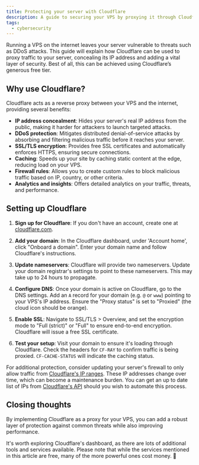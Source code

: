 ```yaml
---
title: Protecting your server with Cloudflare
description: A guide to securing your VPS by proxying it through Cloudflare for DDoS protection, SSL, and performance benefits.
tags:
  - cybersecurity
---
```


Running a VPS on the internet leaves your server vulnerable to threats such as DDoS attacks. This guide will explain how Cloudflare can be used to proxy traffic to your server, concealing its IP address and adding a vital layer of security. Best of all, this can be achieved using Cloudflare’s generous free tier.

## Why use Cloudflare?

Cloudflare acts as a reverse proxy between your VPS and the internet, providing several benefits:

- **IP address concealment**: Hides your server's real IP address from the public, making it harder for attackers to launch targeted attacks.
- **DDoS protection**: Mitigates distributed denial-of-service attacks by absorbing and filtering malicious traffic before it reaches your server.
- **SSL/TLS encryption**: Provides free SSL certificates and automatically enforces HTTPS, ensuring secure connections.
- **Caching**: Speeds up your site by caching static content at the edge, reducing load on your VPS.
- **Firewall rules**: Allows you to create custom rules to block malicious traffic based on IP, country, or other criteria.
- **Analytics and insights**: Offers detailed analytics on your traffic, threats, and performance.

## Setting up Cloudflare

1. **Sign up for Cloudflare**: If you don't have an account, create one at [cloudflare.com](https://cloudflare.com/?ref=inkyvoxel.com).

2. **Add your domain**: In the Cloudflare dashboard, under 'Account home', click "Onboard a domain". Enter your domain name and follow Cloudflare's instructions.

3. **Update nameservers**: Cloudflare will provide two nameservers. Update your domain registrar's settings to point to these nameservers. This may take up to 24 hours to propagate.

4. **Configure DNS**: Once your domain is active on Cloudflare, go to the DNS settings. Add an `A` record for your domain (e.g. `@` or `www`) pointing to your VPS's IP address. Ensure the "Proxy status" is set to "Proxied" (the cloud icon should be orange).

5. **Enable SSL**: Navigate to SSL/TLS > Overview, and set the encryption mode to "Full (strict)" or "Full" to ensure end-to-end encryption. Cloudflare will issue a free SSL certificate.

6. **Test your setup**: Visit your domain to ensure it's loading through Cloudflare. Check the headers for `CF-RAY` to confirm traffic is being proxied. `CF-CACHE-STATUS` will indicate the caching status.

For additional protection, consider updating your server's firewall to only allow traffic from [Cloudflare's IP ranges](https://www.cloudflare.com/en-gb/ips/?ref=inkyvoxel.com). These IP addresses change over time, which can become a maintenance burden. You can get an up to date list of IPs from [Cloudflare's API](https://developers.cloudflare.com/api/resources/ips/?ref=inkyvoxel.com) should you wish to automate this process.

## Closing thoughts

By implementing Cloudflare as a proxy for your VPS, you can add a robust layer of protection against common threats while also improving performance.

It's worth exploring Cloudflare's dashboard, as there are lots of additional tools and services available. Please note that while the services mentioned in this article are free, many of the more powerful ones cost money. 💸

